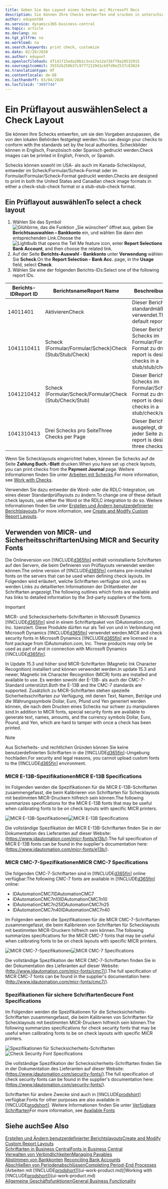 ```yaml
---
title: Geben Sie das Layout eines Schecks an| Microsoft Docs
description: Sie können Ihre Checks entwerfen und srucken in unterschiedliche Formaten, um Standardwerten zu entsprechen.
author: edupont04
ms.service: dynamics365-business-central
ms.topic: article
ms.devlang: na
ms.tgt_pltfrm: na
ms.workload: na
ms.search.keywords: print check, customize
ms.date: 02/20/2020
ms.author: edupont
ms.openlocfilehash: df141f15eda20b1c3ce17e12e726f79a20532915
ms.sourcegitcommit: 35552b250b37c97772129d1cb9fd9e2537c83824
ms.translationtype: HT
ms.contentlocale: de-DE
ms.lasthandoff: 03/04/2020
ms.locfileid: "3097744"
---
```

# <a name="select-a-check-layout"></a><span data-ttu-id="811ae-103">Ein Prüflayout auswählen</span><span class="sxs-lookup"><span data-stu-id="811ae-103">Select a Check Layout</span></span>
<span data-ttu-id="811ae-104">Sie können Ihre Schecks entwerfen, um sie den Vorgaben anzupassen, die von den lokalen Behörden festgelegt werden.</span><span class="sxs-lookup"><span data-stu-id="811ae-104">You can design your checks to conform with the standards set by the local authorities.</span></span> <span data-ttu-id="811ae-105">Scheckbilder können in Englisch, Französisch oder Spanisch gedruckt werden.</span><span class="sxs-lookup"><span data-stu-id="811ae-105">Check images can be printed in English, French, or Spanish.</span></span>

<span data-ttu-id="811ae-106">Schecks können sowohl im USA- als auch im Kanada-Schecklayout, entweder im Scheck/Formular/Scheck-Format oder im Formular/Formular/Scheck-Format gedruckt werden.</span><span class="sxs-lookup"><span data-stu-id="811ae-106">Checks are designed to print in both the United States and Canadian check image formats in either a check-stub-check format or a stub-stub-check format.</span></span>

## <a name="to-select-a-check-layout"></a><span data-ttu-id="811ae-107">Ein Prüflayout auswählen</span><span class="sxs-lookup"><span data-stu-id="811ae-107">To select a check layout</span></span>
1. <span data-ttu-id="811ae-108">Wählen Sie das Symbol ![Glühbirne, das die Funktion „Sie wünschen“ öffnet](media/ui-search/search_small.png "Was möchten Sie tun?") aus, geben Sie **Berichtsauswahlen – Bankkonto** ein, und wählen Sie dann den entsprechenden Link.</span><span class="sxs-lookup"><span data-stu-id="811ae-108">Choose the ![Lightbulb that opens the Tell Me feature](media/ui-search/search_small.png "Tell me what you want to do") icon, enter **Report Selections Bank Account**, and then choose the related link.</span></span>
2. <span data-ttu-id="811ae-109">Auf der Seite **Berichts-Auswahl - Bankkonto** unter **Verwendung** wählen Sie **Scheck**.</span><span class="sxs-lookup"><span data-stu-id="811ae-109">On the **Report Selection - Bank Acc.** page, in the **Usage** field, select **Check**.</span></span>
3. <span data-ttu-id="811ae-110">Wählen Sie eine der folgenden Berichts-IDs:</span><span class="sxs-lookup"><span data-stu-id="811ae-110">Select one of the following report IDs.</span></span>

| <span data-ttu-id="811ae-111">Berichts-ID</span><span class="sxs-lookup"><span data-stu-id="811ae-111">Report ID</span></span> | <span data-ttu-id="811ae-112">Berichtsname</span><span class="sxs-lookup"><span data-stu-id="811ae-112">Report Name</span></span> | <span data-ttu-id="811ae-113">Beschreibung</span><span class="sxs-lookup"><span data-stu-id="811ae-113">Description</span></span> |
| --- | --- | --- |
| <span data-ttu-id="811ae-114">1401</span><span class="sxs-lookup"><span data-stu-id="811ae-114">1401</span></span> |<span data-ttu-id="811ae-115">Aktivieren</span><span class="sxs-lookup"><span data-stu-id="811ae-115">Check</span></span> |<span data-ttu-id="811ae-116">Dieser Bericht wird standardmäßig verwendet.</span><span class="sxs-lookup"><span data-stu-id="811ae-116">This is the default report.</span></span> |
| <span data-ttu-id="811ae-117">10411</span><span class="sxs-lookup"><span data-stu-id="811ae-117">10411</span></span> |<span data-ttu-id="811ae-118">Scheck (Formular/Formular/Scheck)</span><span class="sxs-lookup"><span data-stu-id="811ae-118">Check (Stub/Stub/Check)</span></span> |<span data-ttu-id="811ae-119">Dieser Bericht dient dazu, Schecks im Formular/Formular/Scheck-Format zu drucken.</span><span class="sxs-lookup"><span data-stu-id="811ae-119">This report is designed to print checks in a stub/stub/check format.</span></span> |
| <span data-ttu-id="811ae-120">10412</span><span class="sxs-lookup"><span data-stu-id="811ae-120">10412</span></span> |<span data-ttu-id="811ae-121">Scheck (Formular/Scheck/Formular)</span><span class="sxs-lookup"><span data-stu-id="811ae-121">Check (Stub/Check/Stub)</span></span> |<span data-ttu-id="811ae-122">Dieser Bericht dient dazu, Schecks im Formular/Scheck/Formular-Format zu drucken.</span><span class="sxs-lookup"><span data-stu-id="811ae-122">This report is designed to print checks in a stub/check/stub format.</span></span> |
| <span data-ttu-id="811ae-123">10413</span><span class="sxs-lookup"><span data-stu-id="811ae-123">10413</span></span> |<span data-ttu-id="811ae-124">Drei Schecks pro Seite</span><span class="sxs-lookup"><span data-stu-id="811ae-124">Three Checks per Page</span></span> |<span data-ttu-id="811ae-125">Dieser Bericht ist dafür ausgelegt, drei Schecks auf jeder Seite zu drucken.</span><span class="sxs-lookup"><span data-stu-id="811ae-125">This report is designed to print three checks on each page.</span></span> |

<span data-ttu-id="811ae-126">Wenn Sie Schecklayouts eingerichtet haben, können Sie Schecks auf de Seite **Zahlung Buch.-Blatt** drucken.</span><span class="sxs-lookup"><span data-stu-id="811ae-126">When you have set up check layouts, you can print checks from the **Payment Journal** page.</span></span> <span data-ttu-id="811ae-127">Weitere Informationen finden Sie unter [Arbeiten mit Schecks](payables-how-work-checks.md).</span><span class="sxs-lookup"><span data-stu-id="811ae-127">For more information, see [Work with Checks](payables-how-work-checks.md).</span></span>

<span data-ttu-id="811ae-128">Verwenden Sie dazu entweder die Word- oder die RDLC-Integration, um eines dieser Standardprüflayouts zu ändern.</span><span class="sxs-lookup"><span data-stu-id="811ae-128">To change one of these default check layouts, use either the Word or the RDLC integration to do so.</span></span> <span data-ttu-id="811ae-129">Weitere Informationen finden Sie unter [Erstellen und Ändern benutzerdefinierter Berichtslayouts](ui-how-create-custom-report-layout.md).</span><span class="sxs-lookup"><span data-stu-id="811ae-129">For more information, see [Create and Modify Custom Report Layouts](ui-how-create-custom-report-layout.md).</span></span>

## <a name="using-micr-and-security-fonts"></a><span data-ttu-id="811ae-130">Verwenden von MICR- und Sicherheitsschriftarten</span><span class="sxs-lookup"><span data-stu-id="811ae-130">Using MICR and Security Fonts</span></span>
<span data-ttu-id="811ae-131">Die Onlineversion von [!INCLUDE[d365fin](includes/d365fin_md.md)] enthält vorinstallierte Schriftarten auf den Servern, die beim Definieren von Prüflayouts verwendet werden können.</span><span class="sxs-lookup"><span data-stu-id="811ae-131">The online version of [!INCLUDE[d365fin](includes/d365fin_md.md)] contains pre-installed fonts on the servers that can be used when defining check layouts.</span></span> <span data-ttu-id="811ae-132">Im Folgenden wird erläutert, welche Schriftarten verfügbar sind, und es werden Links zu detaillierten Informationen der Drittanbieter der Schriftarten angezeigt.</span><span class="sxs-lookup"><span data-stu-id="811ae-132">The following outlines which fonts are available and has links to detailed information by the 3rd-party suppliers of the fonts.</span></span>

> [!Important]
> <span data-ttu-id="811ae-133">MICR- und Schecksicherheits-Schriftarten in Microsoft Dynamics [!INCLUDE[d365fin](includes/d365fin_md.md)] sind in einem Schriftartpaket von IDAutomation.com, Inc. lizenziert. Diese Produkte dürfen nur als Teil von und in Verbindung mit Microsoft Dynamics [!INCLUDE[d365fin](includes/d365fin_md.md)] verwendet werden.</span><span class="sxs-lookup"><span data-stu-id="811ae-133">MICR and check security fonts in Microsoft Dynamics [!INCLUDE[d365fin](includes/d365fin_md.md)] are licensed in a font package from IDAutomation.com, Inc. These products may only be used as part of and in connection with Microsoft Dynamics [!INCLUDE[d365fin](includes/d365fin_md.md)].</span></span>

<span data-ttu-id="811ae-134">In Update 15.3 und höher sind MICR-Schriftarten (Magnetic Ink Character Recognition) installiert und können verwendet werden.</span><span class="sxs-lookup"><span data-stu-id="811ae-134">In update 15.3 and newer, Magnetic Ink Character Recognition (MICR) fonts are installed and available to use.</span></span> <span data-ttu-id="811ae-135">Es werden sowohl der E-13B- als auch der CMC-7-Standard unterstützt.</span><span class="sxs-lookup"><span data-stu-id="811ae-135">Both the E-13B and the CMC-7 standards are supported.</span></span> <span data-ttu-id="811ae-136">Zusätzlich zu MICR-Schriftarten stehen spezielle Sicherheitsschriftarten zur Verfügung, mit denen Text, Namen, Beträge und die Währungssymbole Dollar, Euro, Pfund und Yen generiert werden können, die nach dem Drucken eines Schecks nur schwer zu manipulieren sind.</span><span class="sxs-lookup"><span data-stu-id="811ae-136">In addition to MICR fonts, special security fonts are available to generate text, names, amounts, and the currency symbols Dollar, Euro, Pound, and Yen, which are hard to tamper with once a check has been printed.</span></span>

> [!NOTE]
> <span data-ttu-id="811ae-137">Aus Sicherheits- und rechtlichen Gründen können Sie keine benutzerdefinierten Schriftarten in die [!INCLUDE[d365fin](includes/d365fin_md.md)]-Umgebung hochladen.</span><span class="sxs-lookup"><span data-stu-id="811ae-137">For security and legal reasons, you cannot upload custom fonts to the [!INCLUDE[d365fin](includes/d365fin_md.md)] environment.</span></span>

### <a name="micr-e-13b-specifications"></a><span data-ttu-id="811ae-138">MICR E-13B-Spezifikationen</span><span class="sxs-lookup"><span data-stu-id="811ae-138">MICR E-13B Specifications</span></span>
<span data-ttu-id="811ae-139">Im Folgenden werden die Spezifikationen für die MICR E-13B-Schriftarten zusammengefasst, die beim Kalibrieren von Schriftarten für Schecklayouts mit bestimmten MICR-Druckern hilfreich sein können.</span><span class="sxs-lookup"><span data-stu-id="811ae-139">The following summarizes specifications for the MICR E-13B fonts that may be useful when calibrating fonts to be on check layouts with specific MICR printers.</span></span>

<span data-ttu-id="811ae-140">![MICR E-13B-Spezifikationen](media/font_MICR_E-13B_Specifications.png "MICR E-13B-Spezifikationen")</span><span class="sxs-lookup"><span data-stu-id="811ae-140">![MICR E-13B Specifications](media/font_MICR_E-13B_Specifications.png "MICR E-13B Specifications")</span></span>

<span data-ttu-id="811ae-141">Die vollständige Spezifikation der MICR E-13B-Schriftarten finden Sie in der Dokumentation des Lieferanten auf dieser Website: (https://www.idautomation.com/micr-fonts/e13b/).</span><span class="sxs-lookup"><span data-stu-id="811ae-141">The full specification of MICR E-13B fonts can be found in the supplier's documentation here: (https://www.idautomation.com/micr-fonts/e13b/).</span></span>

### <a name="micr-cmc-7-specifications"></a><span data-ttu-id="811ae-142">MICR CMC-7-Spezifikationen</span><span class="sxs-lookup"><span data-stu-id="811ae-142">MICR CMC-7 Specifications</span></span>
<span data-ttu-id="811ae-143">Die folgenden CMC-7-Schriftarten sind in [!INCLUDE[d365fin](includes/d365fin_md.md)] online verfügbar:</span><span class="sxs-lookup"><span data-stu-id="811ae-143">The following CMC-7 fonts are available in [!INCLUDE[d365fin](includes/d365fin_md.md)] online:</span></span>

- <span data-ttu-id="811ae-144">IDAutomationCMC7</span><span class="sxs-lookup"><span data-stu-id="811ae-144">IDAutomationCMC7</span></span>
- <span data-ttu-id="811ae-145">IDAutomationCMC7n10</span><span class="sxs-lookup"><span data-stu-id="811ae-145">IDAutomationCMC7n10</span></span>
- <span data-ttu-id="811ae-146">IDAutomationCMC7n25</span><span class="sxs-lookup"><span data-stu-id="811ae-146">IDAutomationCMC7n25</span></span>
-   <span data-ttu-id="811ae-147">IDAutomationCMC7n40</span><span class="sxs-lookup"><span data-stu-id="811ae-147">IDAutomationCMC7n40</span></span>

<span data-ttu-id="811ae-148">Im Folgenden werden die Spezifikationen für die MICR CMC-7-Schriftarten zusammengefasst, die beim Kalibrieren von Schriftarten für Schecklayouts mit bestimmten MICR-Druckern hilfreich sein können.</span><span class="sxs-lookup"><span data-stu-id="811ae-148">The following summarizes specifications for the MICR CMC-7 fonts that may be useful when calibrating fonts to be on check layouts with specific MICR printers.</span></span>

<span data-ttu-id="811ae-149">![MICR CMC-7-Spezifikationen](media/font_MICR_CMC-7_Specifications.png "MICR CMC-7-Spezifikationen")</span><span class="sxs-lookup"><span data-stu-id="811ae-149">![MICR CMC-7 Specifications](media/font_MICR_CMC-7_Specifications.png "MICR CMC-7 Specifications")</span></span>

<span data-ttu-id="811ae-150">Die vollständige Spezifikation der MICR CMC-7-Schriftarten finden Sie in der Dokumentation des Lieferanten auf dieser Website: (http://www.idautomation.com/micr-fonts/cmc7/).</span><span class="sxs-lookup"><span data-stu-id="811ae-150">The full specification of MICR CMC-7 fonts can be found in the supplier's documentation here: (http://www.idautomation.com/micr-fonts/cmc7/).</span></span>

### <a name="secure-font-specifications"></a><span data-ttu-id="811ae-151">Spezifikationen für sichere Schriftarten</span><span class="sxs-lookup"><span data-stu-id="811ae-151">Secure Font Specifications</span></span>
<span data-ttu-id="811ae-152">Im Folgenden werden die Spezifikationen für die Schecksicherheits-Schriftarten zusammengefasst, die beim Kalibrieren von Schriftarten für Schecklayouts mit bestimmten MICR-Druckern hilfreich sein können.</span><span class="sxs-lookup"><span data-stu-id="811ae-152">The following summarizes specifications for check security fonts that may be useful when calibrating fonts to be on check layouts with specific MICR printers.</span></span>

<span data-ttu-id="811ae-153">![Spezifikationen für Schecksicherheits-Schriftarten](media/font_check-security-font_Specifications.png "Spezifikationen für Schecksicherheits-Schriftarten")</span><span class="sxs-lookup"><span data-stu-id="811ae-153">![Check Security Font Specifications](media/font_check-security-font_Specifications.png "Check Security Font Specifications")</span></span>

<span data-ttu-id="811ae-154">Die vollständige Spezifikation der Schecksicherheits-Schriftarten finden Sie in der Dokumentation des Lieferanten auf dieser Website: (https://www.idautomation.com/security-fonts/).</span><span class="sxs-lookup"><span data-stu-id="811ae-154">The full specification of check security fonts can be found in the supplier's documentation here: (https://www.idautomation.com/security-fonts/).</span></span>

<span data-ttu-id="811ae-155">Schriftarten für andere Zwecke sind auch in [!INCLUDE[prodshort](includes/prodshort.md)] verfügbar.</span><span class="sxs-lookup"><span data-stu-id="811ae-155">Fonts for other purposes are also available in [!INCLUDE[prodshort](includes/prodshort.md)].</span></span> <span data-ttu-id="811ae-156">Weitere Informationen finden Sie unter [Verfügbare Schriftarten](ui-fonts.md)</span><span class="sxs-lookup"><span data-stu-id="811ae-156">For more information, see [Available Fonts](ui-fonts.md)</span></span>

## <a name="see-also"></a><span data-ttu-id="811ae-157">Siehe auch</span><span class="sxs-lookup"><span data-stu-id="811ae-157">See Also</span></span>
[<span data-ttu-id="811ae-158">Erstellen und Ändern benutzerdefinierter Berichtslayouts</span><span class="sxs-lookup"><span data-stu-id="811ae-158">Create and Modify Custom Report Layouts</span></span>](ui-how-create-custom-report-layout.md)  
[<span data-ttu-id="811ae-159">Schriftarten in Business Central</span><span class="sxs-lookup"><span data-stu-id="811ae-159">Fonts in Business Central</span></span>](ui-fonts.md)  
[<span data-ttu-id="811ae-160">Verwalten von Verbindlichkeiten</span><span class="sxs-lookup"><span data-stu-id="811ae-160">Managing Payables</span></span>](payables-manage-payables.md)  
<span data-ttu-id="811ae-161">[Abstimmen von Bankkonten](bank-manage-bank-accounts.md) </span><span class="sxs-lookup"><span data-stu-id="811ae-161">[Reconciling Bank Accounts](bank-manage-bank-accounts.md) </span></span>  
[<span data-ttu-id="811ae-162">Abschließen von Periodenabschlüssen</span><span class="sxs-lookup"><span data-stu-id="811ae-162">Completing Period-End Processes</span></span>](year-how-complete-period-end-processes.md)  
<span data-ttu-id="811ae-163">[Arbeiten mit [!INCLUDE[prodshort](includes/prodshort.md)]](ui-work-product.md)</span><span class="sxs-lookup"><span data-stu-id="811ae-163">[Working with [!INCLUDE[prodshort](includes/prodshort.md)]](ui-work-product.md)</span></span>  
[<span data-ttu-id="811ae-164">Allgemeine Geschäftsfunktionen</span><span class="sxs-lookup"><span data-stu-id="811ae-164">General Business Functionality</span></span>](ui-across-business-areas.md)
